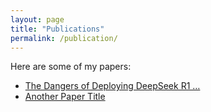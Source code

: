 ```yaml
---
layout: page
title: "Publications"
permalink: /publication/
---
```


Here are some of my papers:

- [The Dangers of Deploying DeepSeek R1 …](/publication/the-dangers-of-deploying-deepseek-r1/)
- [Another Paper Title](/publication/another-paper-title/)